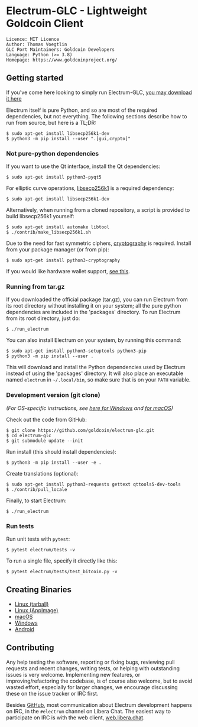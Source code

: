 # Electrum-GLC - Lightweight Goldcoin Client

```
Licence: MIT Licence
Author: Thomas Voegtlin
GLC Port Maintainers: Goldcoin Developers
Language: Python (>= 3.8)
Homepage: https://www.goldcoinproject.org/
```
## Getting started

If you've come here looking to simply run Electrum-GLC,
[you may download it here](https://www.goldcoinproject.org/downloads.html)

Electrum itself is pure Python, and so are most of the required dependencies,
but not everything. The following sections describe how to run from source, but here
is a TL;DR:

```
$ sudo apt-get install libsecp256k1-dev
$ python3 -m pip install --user ".[gui,crypto]"
```

### Not pure-python dependencies

If you want to use the Qt interface, install the Qt dependencies:
```
$ sudo apt-get install python3-pyqt5
```

For elliptic curve operations, [libsecp256k1](https://github.com/bitcoin-core/secp256k1) is a required dependency:
```
$ sudo apt-get install libsecp256k1-dev
```
Alternatively, when running from a cloned repository, a script is provided to build
libsecp256k1 yourself:
```
$ sudo apt-get install automake libtool
$ ./contrib/make_libsecp256k1.sh
```

Due to the need for fast symmetric ciphers, [cryptography](https://github.com/pyca/cryptography) is required.
Install from your package manager (or from pip):
```
$ sudo apt-get install python3-cryptography
```

If you would like hardware wallet support, [see this](https://github.com/spesmilo/electrum-docs/blob/master/hardware-linux.rst).


### Running from tar.gz

If you downloaded the official package (tar.gz), you can run Electrum from its root directory without installing it on your
system; all the pure python dependencies are included in the 'packages' directory. To run Electrum from its root directory, just do:
```
$ ./run_electrum
```
You can also install Electrum on your system, by running this command:
```
$ sudo apt-get install python3-setuptools python3-pip
$ python3 -m pip install --user .
```

This will download and install the Python dependencies used by Electrum instead of using the 'packages' directory.
It will also place an executable named `electrum` in `~/.local/bin`, so make sure that is on your `PATH` variable.


### Development version (git clone)

_(For OS-specific instructions, see [here for Windows](contrib/build-wine/README_windows.md) and [for macOS](contrib/osx/README_macos.md))_

Check out the code from GitHub:
```
$ git clone https://github.com/goldcoin/electrum-glc.git
$ cd electrum-glc
$ git submodule update --init
```

Run install (this should install dependencies):
```
$ python3 -m pip install --user -e .
```

Create translations (optional):
```
$ sudo apt-get install python3-requests gettext qttools5-dev-tools
$ ./contrib/pull_locale
```

Finally, to start Electrum:
```
$ ./run_electrum
```

### Run tests

Run unit tests with `pytest`:
```
$ pytest electrum/tests -v
```

To run a single file, specify it directly like this:
```
$ pytest electrum/tests/test_bitcoin.py -v
```

## Creating Binaries

- [Linux (tarball)](contrib/build-linux/sdist/README.md)
- [Linux (AppImage)](contrib/build-linux/appimage/README.md)
- [macOS](contrib/osx/README.md)
- [Windows](contrib/build-wine/README.md)
- [Android](contrib/android/Readme.md)


## Contributing

Any help testing the software, reporting or fixing bugs, reviewing pull requests and recent changes, writing tests, or helping with outstanding issues is very welcome. Implementing new features, or improving/refactoring the codebase, is of course also welcome, but to avoid wasted effort, especially for larger changes, we encourage discussing these on the issue tracker or IRC first.

Besides [GitHub](https://github.com/spesmilo/electrum), most communication about Electrum development happens on IRC, in the
`#electrum` channel on Libera Chat. The easiest way to participate on IRC is with the web client, [web.libera.chat](https://web.libera.chat/#electrum).
